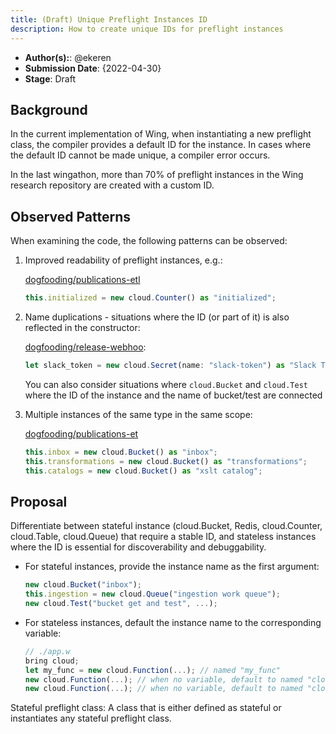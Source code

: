 ```yaml
---
title: (Draft) Unique Preflight Instances ID
description: How to create unique IDs for preflight instances
---
```

- **Author(s):**: @ekeren
- **Submission Date**: {2022-04-30}
- **Stage**: Draft

## Background

In the current implementation of Wing, when instantiating a new preflight class, the compiler provides a default ID for the instance. 
In cases where the default ID cannot be made unique, a compiler error occurs.

In the last wingathon, more than 70% of preflight instances in the Wing research repository are created with a custom ID. 

## Observed Patterns

When examining the code, the following patterns can be observed:

1. Improved readability of preflight instances, e.g.:
  
    [dogfooding/publications-etl](https://github.com/winglang/research/blob/926453f5c5abd2e3158b4c8c659f1e790c99d741//app.w#L70)
     ```ts (wing)
     this.initialized = new cloud.Counter() as "initialized";
     ```
2. Name duplications - situations where the ID (or part of it) is also reflected in the constructor:
  
    [dogfooding/release-webhoo](https://github.com/winglang/research/blob/926453f5c5abd2e3158b4c8c659f1e790c99d741/dogfooding/release-webhook/main.w#L207):
     ```ts (wing)
     let slack_token = new cloud.Secret(name: "slack-token") as "Slack Token";
     ```
     You can also consider situations where `cloud.Bucket` and `cloud.Test` where the ID of the instance and the name of bucket/test are connected 
3. Multiple instances of the same type in the same scope:
   
     [dogfooding/publications-et](https://github.com/winglang/research/blob/926453f5c5abd2e3158b4c8c659f1e790c99d741/dogfooding/publications-etl/app.w#LL31-L33C58)
     ```ts (wing)
     this.inbox = new cloud.Bucket() as "inbox";
     this.transformations = new cloud.Bucket() as "transformations";
     this.catalogs = new cloud.Bucket() as "xslt catalog";
     ```

## Proposal

Differentiate between stateful instance (cloud.Bucket, Redis, cloud.Counter, cloud.Table, cloud.Queue) that require a stable ID, 
and stateless instances where the ID is essential for discoverability and debuggability.

- For stateful instances, provide the instance name as the first argument:
  ```ts (wing)
  new cloud.Bucket("inbox");
  this.ingestion = new cloud.Queue("ingestion work queue");
  new cloud.Test("bucket get and test", ...);
  ```
  
- For stateless instances, default the instance name to the corresponding variable:
  ```ts (wing)
  // ./app.w
  bring cloud; 
  let my_func = new cloud.Function(...); // named "my_func"
  new cloud.Function(...); // when no variable, default to named "cloud.Function$1"
  new cloud.Function(...); // when no variable, default to named "cloud.Function$2"
  ```
  
Stateful preflight class: A class that is either defined as stateful or instantiates any stateful preflight class.







